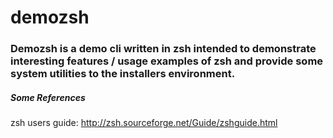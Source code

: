 # demozsh

### Demozsh is a demo cli written in zsh intended to demonstrate interesting features / usage examples of zsh and provide some system utilities to the installers environment.

##### Some References
zsh users guide: http://zsh.sourceforge.net/Guide/zshguide.html
